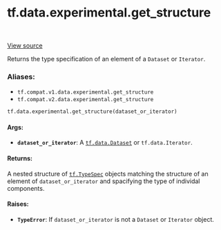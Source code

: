 <div itemscope itemtype="http://developers.google.com/ReferenceObject">
<meta itemprop="name" content="tf.data.experimental.get_structure" />
<meta itemprop="path" content="Stable" />
</div>

# tf.data.experimental.get_structure

<!-- Insert buttons -->

<table class="tfo-notebook-buttons tfo-api" align="left">
</table>

<a target="_blank" href="/code/stable/tensorflow/python/data/ops/dataset_ops.py">View source</a>



<!-- Start diff -->
Returns the type specification of an element of a `Dataset` or `Iterator`.

### Aliases:

* `tf.compat.v1.data.experimental.get_structure`
* `tf.compat.v2.data.experimental.get_structure`


``` python
tf.data.experimental.get_structure(dataset_or_iterator)
```



<!-- Placeholder for "Used in" -->


#### Args:


* <b>`dataset_or_iterator`</b>: A <a href="../../../tf/data/Dataset.md"><code>tf.data.Dataset</code></a> or `tf.data.Iterator`.


#### Returns:

A nested structure of <a href="../../../tf/TypeSpec.md"><code>tf.TypeSpec</code></a> objects matching the structure of an
element of `dataset_or_iterator` and spacifying the type of individal
components.



#### Raises:


* <b>`TypeError`</b>: If `dataset_or_iterator` is not a `Dataset` or `Iterator` object.